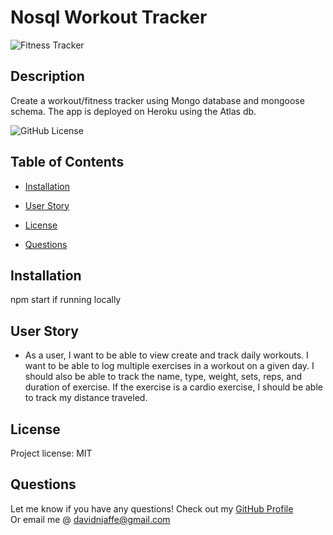 # Nosql Workout Tracker

![Fitness Tracker](./assets/Fitness-Tracker.png)

## Description 

Create a workout/fitness tracker using Mongo database and mongoose schema. The app is deployed on Heroku using the Atlas db.
                
![GitHub License](https://img.shields.io/badge/license-MIT-green.svg)

## Table of Contents
                                           
* [Installation](#installation)
* [User Story](#userstory)
* [License](#license)

* [Questions](#questions)
                    
## Installation
                      
npm start if running locally
                     
## User Story

* As a user, I want to be able to view create and track daily workouts. I want to be able to log multiple exercises in a workout on a given day. I should also be able to track the name, type, weight, sets, reps, and duration of exercise. If the exercise is a cardio exercise, I should be able to track my distance traveled.
                    
## License
                      
Project license: MIT
                                                        
## Questions
Let me know if you have any questions! Check out my [GitHub Profile](https://github.com/davidnjaffe)                 
Or email me @ <davidnjaffe@gmail.com>
                      
